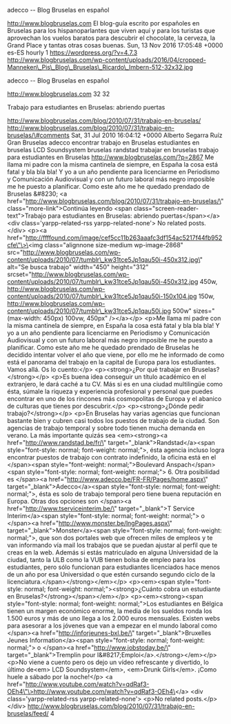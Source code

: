 adecco -- Blog Bruselas en español

http://www.blogbruselas.com El blog-guía escrito por españoles en
Bruselas para los hispanoparlantes que viven aquí y para los turistas
que aprovechan los vuelos baratos para descubrir el chocolate, la
cerveza, la Grand Place y tantas otras cosas buenas. Sun, 13 Nov 2016
17:05:48 +0000 es-ES hourly 1 https://wordpress.org/?v=4.7.3
http://www.blogbruselas.com/wp-content/uploads/2016/04/cropped-Manneken\_Pis\_Blog\_Bruselas\_Ricardo\_Imbern-512-32x32.jpg

adecco -- Blog Bruselas en español

http://www.blogbruselas.com 32 32

Trabajo para estudiantes en Bruselas: abriendo puertas

http://www.blogbruselas.com/blog/2010/07/31/trabajo-en-bruselas/
http://www.blogbruselas.com/blog/2010/07/31/trabajo-en-bruselas/\#comments
Sat, 31 Jul 2010 16:04:12 +0000 Alberto Segarra Ruíz Gran Bruselas
adecco encontrar trabajo en Bruselas estudiantes en bruselas LCD
Soundsystem bruselas randstad trabajar en bruselas trabajo para
estudiantes en Bruselas http://www.blogbruselas.com/?p=2867 Me llama mi
padre con la misma cantinela de siempre, en España la cosa está fatal y
bla bla bla! Y yo a un año pendiente para licenciarme en Periodismo y
Comunicación Audiovisual y con un futuro laboral más negro imposible me
he puesto a planificar. Como este año me he quedado prendado de Bruselas
&\#8230; \<a
href=\"http://www.blogbruselas.com/blog/2010/07/31/trabajo-en-bruselas/\"
class=\"more-link\"\>Continúa leyendo \<span
class=\"screen-reader-text\"\>Trabajo para estudiantes en Bruselas:
abriendo puertas\</span\>\</a\>\<div class=\'yarpp-related-rss
yarpp-related-none\'\> No related posts. \</div\> \<p\>\<a
href=\"http://ffffound.com/image/cef5cc11b263aaafc3df154ac5217f44fb952cfe\"\>\<img
class=\"alignnone size-medium wp-image-2868\"
src=\"http://www.blogbruselas.com/wp-content/uploads/2010/07/tumblr\_kw31tce5Jp1qau50i-450x312.jpg\"
alt=\"Se busca trabajo\" width=\"450\" height=\"312\"
srcset=\"http://www.blogbruselas.com/wp-content/uploads/2010/07/tumblr\_kw31tce5Jp1qau50i-450x312.jpg
450w,
http://www.blogbruselas.com/wp-content/uploads/2010/07/tumblr\_kw31tce5Jp1qau50i-150x104.jpg
150w,
http://www.blogbruselas.com/wp-content/uploads/2010/07/tumblr\_kw31tce5Jp1qau50i.jpg
500w\" sizes=\"(max-width: 450px) 100vw, 450px\" /\>\</a\>\</p\> \<p\>Me
llama mi padre con la misma cantinela de siempre, en España la cosa está
fatal y bla bla bla! Y yo a un año pendiente para licenciarme en
Periodismo y Comunicación Audiovisual y con un futuro laboral más negro
imposible me he puesto a planificar. Como este año me he quedado
prendado de Bruselas he decidido intentar volver el año que viene, por
ello me he informado de como está el panorama del trabajo en la capital
de Europa para los estudiantes. Vamos allá. Os lo cuento:\</p\>
\<p\>\<strong\>¿Por qué trabajar en Bruselas?\</strong\>\</p\> \<p\>Es
buena idea conseguir un título académico en el extranjero, le dará caché
a tu CV. Más si es en una ciudad multilingüe como ésta, súmale la
riqueza y experiencia profesional y personal que puedes encontrar en uno
de los rincones más cosmopolitas de Europa y el abanico de culturas que
tienes por descubrir.\</p\> \<p\>\<strong\>¿Dónde pedir
trabajo?\</strong\>\</p\> \<p\>En Bruselas hay varias agencias que
funcionan bastante bien y cubren casi todos los puestos de trabajo de la
ciudad. Son agencias de trabajo temporal y sobre todo tienen mucha
demanda en verano. La más importante quizás sea \<em\>\<strong\>\<a
href=\"http://www.randstad.be/fr/\"
target=\"\_blank\"\>Randstad\</a\>\<span style=\"font-style: normal;
font-weight: normal;\"\>, ésta agencia incluso logra encontrar puestos
de trabajo con contrato indefinido, la oficina está en el
\</span\>\<span style=\"font-weight: normal;\"\>Boulevard
Anspach\</span\>\<span style=\"font-style: normal; font-weight:
normal;\"\> 6. Otra posibilidad es \</span\>\<a
href=\"http://www.adecco.be/FR-FR/Pages/home.aspx\"
target=\"\_blank\"\>Adecco\</a\>\<span style=\"font-style: normal;
font-weight: normal;\"\>, ésta es solo de trabajo temporal pero tiene
buena reputación en Europa. Otras dos opciones son \</span\>\<a
href=\"http://www.tserviceinterim.be/\" target=\"\_blank\"\>T Service
Interim\</a\>\<span style=\"font-style: normal; font-weight: normal;\"\>
o \</span\>\<a href=\"http://www.monster.be/lngPages.aspx\"
target=\"\_blank\"\>Monster\</a\>\<span style=\"font-style: normal;
font-weight: normal;\"\>, que son dos portales web que ofrecen miles de
empleos y te van informando vía mail los trabajos que se puedan ajustar
al perfil que te creas en la web. Además si estás matriculado en alguna
Universidad de la ciudad, tanto la ULB como la VUB tienen bolsa de
empleo para los estudiantes, pero sólo funcionan para estudiantes
licenciados hace menos de un año por esa Universidad o que estén
cursando segundo ciclo de la
licenciatura.\</span\>\</strong\>\</em\>\</p\> \<p\>\<em\>\<span
style=\"font-style: normal; font-weight: normal;\"\>\<strong\>¿Cuánto
cobra un estudiante en Bruselas?\</strong\>\</span\>\</em\>\</p\>
\<p\>\<em\>\<strong\>\<span style=\"font-style: normal; font-weight:
normal;\"\>Los estudiantes en Bélgica tienen un margen económico enorme,
la media de los sueldos ronda los 1.500 euros y más de uno llega a los
2.000 euros mensuales. Existen webs para asesorar a los jóvenes que van
a empezar en el mundo laboral como \</span\>\<a
href=\"http://inforjeunes-bxl.be/\" target=\"\_blank\"\>Bruxelles Jeunes
Information\</a\>\<span style=\"font-style: normal; font-weight:
normal;\"\> o \</span\>\<a href=\"http://www.jobstoday.be/\"
target=\"\_blank\"\>Tremplin pour
l&\#8217;Emploi\</a\>.\</strong\>\</em\>\</p\> \<p\>No viene a cuento
pero os dejo un vídeo refrescante y divertido, lo último de\<em\> LCD
Soundsystem\</em\>, \<em\>Drunk Girls\</em\>. ¡Como huele a sábado por
la noche!\</p\> \<a
href=\"http://www.youtube.com/watch?v=qdRaf3-OEh4\"\>http://www.youtube.com/watch?v=qdRaf3-OEh4\</a\>
\<div class=\'yarpp-related-rss yarpp-related-none\'\> \<p\>No related
posts.\</p\> \</div\>
http://www.blogbruselas.com/blog/2010/07/31/trabajo-en-bruselas/feed/ 4
